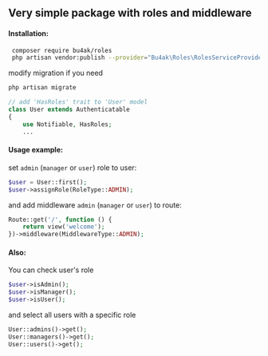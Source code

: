## Very simple package with roles and middleware

#### Installation:
```bash
 composer require bu4ak/roles
 php artisan vendor:publish --provider="Bu4ak\Roles\RolesServiceProvider"
 ```
 modify migration if you need
 ```bash
 php artisan migrate
```
```php
// add 'HasRoles' trait to 'User' model
class User extends Authenticatable
{
    use Notifiable, HasRoles;
    ...
```
#### Usage example:
set `admin` (`manager` or `user`) role to user:
```php
$user = User::first();
$user->assignRole(RoleType::ADMIN);
```
and add middleware `admin` (`manager` or `user`) to route:
```php
Route::get('/', function () {
    return view('welcome');
})->middleware(MiddlewareType::ADMIN);
```
#### Also:
You can check user's role
```php
$user->isAdmin();
$user->isManager();
$user->isUser();

```
and select all users with a specific role
```php
User::admins()->get();
User::managers()->get();
User::users()->get();
```
